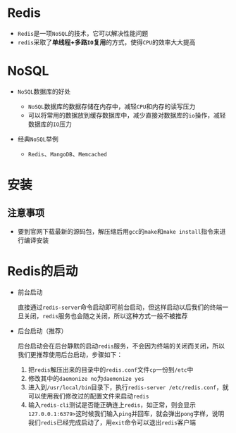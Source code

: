 # Redis

- `Redis`是一项`NoSQL`的技术，它可以解决性能问题
- `redis`采取了**单线程+多路`IO`复用**的方式，使得`CPU`的效率大大提高

# NoSQL

- `NoSQL`数据库的好处
  - `NoSQL`数据库的数据存储在内存中，减轻`CPU`和内存的读写压力
  - 可以将常用的数据放到缓存数据库中，减少直接对数据库的`io`操作，减轻数据库的`IO`压力

- 经典`NoSQL`举例
  - `Redis`、`MangoDB`、`Memcached`

# 安装

## 注意事项

- 要到官网下载最新的源码包，解压缩后用`gcc`的`make`和`make install`指令来进行编译安装

# Redis的启动

- 前台启动

  直接通过`redis-server`命令启动即可前台启动，但这样启动以后我们的终端一旦关闭，`redis`服务也会随之关闭，所以这种方式一般不被推荐

- 后台启动（推荐）

  后台启动会在后台静默的启动`redis`服务，不会因为终端的关闭而关闭，所以我们更推荐使用后台启动，步骤如下：

  1. 把`redis`解压出来的目录中的`redis.conf`文件`cp`一份到`/etc`中
  2. 修改其中的`daemonize no`为`daemonize yes`
  3. 进入到`/usr/local/bin`目录下，执行`redis-server /etc/redis.conf`，就可以使用我们修改过的配置文件来启动`redis`
  4. 输入`redis-cli`测试是否能正确连上`redis`，如正常，则会显示`127.0.0.1:6379>`这时候我们输入`ping`并回车，就会弹出`pong`字样，说明我们`redis`已经完成启动了，用`exit`命令可以退出`redis`客户端

